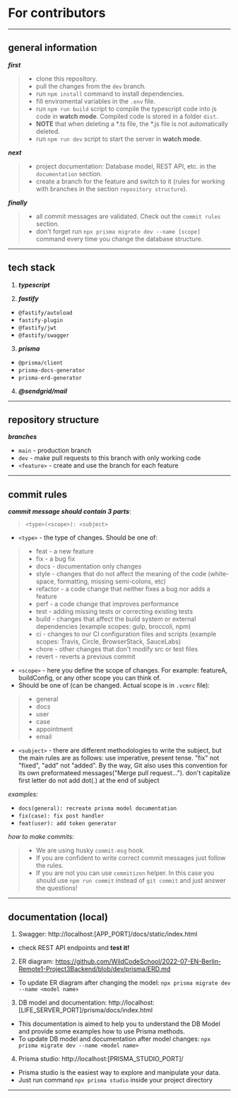 # For contributors

---

## general information

**_first_**
> * clone this repository.
> * pull the changes from the `dev` branch.
> * run `npm install` command to install dependencies.
> * fill enviromental variables in the `.env` file.
> * run `npm run build` script to compile the typescript code into js code in **watch mode**. Сompiled code is stored in a folder `dist`.
> * **NOTE** that when deleting a *.ts file, the *.js file is not automatically deleted.
> * run `npm run dev` script to start the server in **watch mode**.

**_next_**
> * project documentation: Database model, REST API, etc. in the `documentation` section.
> * create a branch for the feature and switch to it (rules for working with branches in the section `repository structure`).

**_finally_**
> * all commit messages are validated. Check out the `commit rules` section.
> * don't forget run `npx prisma migrate dev --name [scope]` command every time you change the database structure.

---

## tech stack

1. **_typescript_**

2. **_fastify_**
* `@fastify/autoload`
* `fastify-plugin`
* `@fastify/jwt`
* `@fastify/swagger`

3. **_prisma_**
* `@prisma/client`
* `prisma-docs-generator`
* `prisma-erd-generator`

4. **_@sendgrid/mail_**

---

## repository structure

**_branches_**
* `main` - production branch
* `dev` - make pull requests to this branch with only working code 
* `<feature>` - create and use the branch for each feature

---

## commit rules

**_commit message should contain 3 parts_**: 
> `<type>(<scope>): <subject>`

* `<type>` - the type of changes. Should be one of:
> * feat - a new feature 
> * fix - a bug fix
> * docs - documentation only changes 
> * style - changes that do not affect the meaning of the code (white-space, formatting, missing semi-colons, etc) 
> * refactor - a code change that neither fixes a bug nor adds a feature 
> * perf - a code change that improves performance 
> * test - adding missing tests or correcting existing tests
> * build - changes that affect the build system or external dependencies (example scopes: gulp, broccoli, npm) 
> * ci - changes to our CI configuration files and scripts (example scopes: Travis, Circle, BrowserStack, SauceLabs) 
> * chore - other changes that don't modify src or test files 
> * revert - reverts a previous commit 

* `<scope>` - here you define the scope of changes. For example: featureA, buildConfig, or any other scope you can think of.
* Should be one of (can be changed. Actual scope is in `.vcmrc` file): 
> * general
> * docs
> * user
> * case
> * appointment
> * email

* `<subject>` - there are different methodologies to write the subject, but the main rules are as follows:
use imperative, present tense. "fix" not "fixed", "add" not "added". By the way, Git also uses this convention for its own preformateed messages("Merge pull request...").
don't capitalize first letter
do not add dot(.) at the end of subject

*examples:*
* `docs(general): recreate prisma model documentation`
* `fix(case): fix post handler`
* `feat(user): add token generator`

*how to make commits:*
> * We are using husky `commit-msg` hook.
> * If you are confident to write correct commit messages just follow the rules.
> * If you are not you can use `commitizen` helper. In this case you should use `npm run commit` instead of `git commit` and just answer the questions! 

---

## documentation (local)

1. Swagger: http://localhost:[APP_PORT]/docs/static/index.html
* check REST API endpoints and **test it!**
2. ER diagram: https://github.com/WildCodeSchool/2022-07-EN-Berlin-Remote1-Project3Backend/blob/dev/prisma/ERD.md
* To update ER diagram after changing the model: `npx prisma migrate dev --name <model name>`
3. DB model and documentation: http://localhost:[LIFE_SERVER_PORT]/prisma/docs/index.html
* This documentation is aimed to help you to understand the DB Model and provide some examples how to use Prisma methods. 
* To update DB model and documentation after model changes: `npx prisma migrate dev --name <model name>`
4. Prisma studio: http://localhost:[PRISMA_STUDIO_PORT]/
* Prisma studio is the easiest way to explore and manipulate your data.
* Just run command `npx prisma studio` inside your project directory 
 
---


